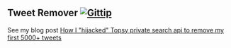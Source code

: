 Tweet Remover [![Gittip](http://badgr.co/gittip/fgribreau.png)](https://www.gittip.com/fgribreau/)
--------------

See my blog post [How I "hijacked" Topsy private search api to remove my first 5000+ tweets](http://blog.fgribreau.com/2013/09/how-i-hijacked-topsy-private-search-api.html)
